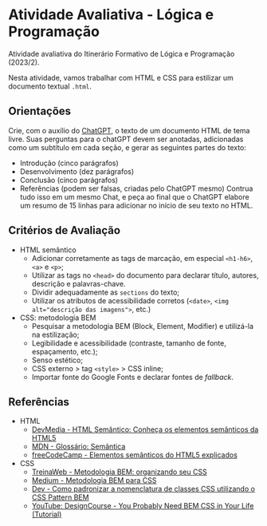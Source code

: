 # Atividade Avaliativa - Lógica e Programação

Atividade avaliativa do Itinerário Formativo de Lógica e Programação (2023/2).

Nesta atividade, vamos trabalhar com HTML e CSS para estilizar um documento textual `.html`.

## Orientações

Crie, com o auxílio do [ChatGPT](https://chat.openai.com/), o texto de um documento HTML de tema livre.
Suas perguntas para o chatGPT devem ser anotadas, adicionadas como um subtítulo em cada seção, e gerar as seguintes partes do texto:

- Introdução (cinco parágrafos)
- Desenvolvimento (dez parágrafos)
- Conclusão (cinco parágrafos)
- Referências (podem ser falsas, criadas pelo ChatGPT mesmo)
  Contrua tudo isso em um mesmo Chat, e peça ao final que o ChatGPT elabore um resumo de 15 linhas para adicionar no início de seu texto no HTML.

## Critérios de Avaliação

- HTML semântico
    - Adicionar corretamente as tags de marcação, em especial `<h1-h6>`, `<a>` e `<p>`;
    - Utilizar as tags no `<head>` do documento para declarar título, autores, descrição e palavras-chave.
    - Dividir adequadamente as `sections` do texto;
    - Utilizar os atributos de acessibilidade corretos (`<date>`, `<img alt="descrição das imagens">`, etc.)
- CSS: metodologia BEM
    - Pesquisar a metodologia BEM (Block, Element, Modifier) e utilizá-la na estilização;
    - Legibilidade e acessibilidade (contraste, tamanho de fonte, espaçamento, etc.);
    - Senso estético;
    - CSS externo > tag `<style>` > CSS inline;
    - Importar fonte do Google Fonts e declarar fontes de _fallback_.

## Referências

- HTML
  - [DevMedia - HTML Semântico: Conheça os elementos semânticos da HTML5](https://www.devmedia.com.br/html-semantico-conheca-os-elementos-semanticos-da-html5/38065)
  - [MDN - Glossário: Semântica](https://developer.mozilla.org/pt-BR/docs/Glossary/Semantics)
  - [freeCodeCamp - Elementos semânticos do HTML5 explicados](https://www.freecodecamp.org/portuguese/news/elementos-semanticos-do-html5-explicados/)
- CSS
  - [TreinaWeb - Metodologia BEM: organizando seu CSS](https://www.treinaweb.com.br/blog/metodologia-bem-organizando-seu-css)
  - [Medium - Metodologia BEM para CSS](https://medium.com/@fnandaleite/metodologia-bem-para-css-b0d3269b4853)
  - [Dev - Como padronizar a nomenclatura de classes CSS utilizando o CSS Pattern BEM](https://dev.to/dxwebster/pt-br-como-padronizar-a-nomenclatura-das-suas-classes-css-utilizando-o-css-pattern-bem-27e1)
  - [YouTube: DesignCourse - You Probably Need BEM CSS in Your Life (Tutorial)](https://www.youtube.com/watch?v=er1JEDuPbZQ)
